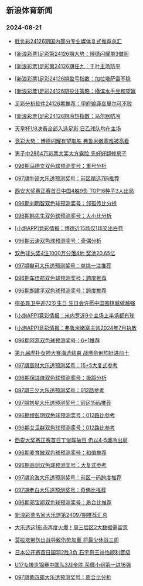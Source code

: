 ## 新浪体育新闻 
### 2024-08-21

+ [胜负彩24126期国内部分专业媒体复式推荐总汇](https://sports.sina.com.cn/l/2024-08-20/doc-inckfuvs8997713.shtml)

+ [[新浪彩票]足彩第24126期大势：博德闪耀单3做胆](https://sports.sina.com.cn/l/2024-08-20/doc-inckfuvu5768291.shtml)

+ [[新浪彩票]足彩第24126期任九：千叶主场防平](https://sports.sina.com.cn/l/2024-08-20/doc-inckfuvq0624152.shtml)

+ [[新浪彩票]足彩24126期盈亏指数：加拉塔萨雷不稳](https://sports.sina.com.cn/l/2024-08-20/doc-inckfuvq0624836.shtml)

+ [[新浪彩票]足彩24126期投注策略：横滨水手坐和望赢](https://sports.sina.com.cn/l/2024-08-20/doc-inckfuvn3860066.shtml)

+ [足彩分析软件24126期推荐：甲府输鹿岛里尔可不败](https://sports.sina.com.cn/l/2024-08-20/doc-inckfuvn3860400.shtml)

+ [[新浪彩票]足彩24126期冷热指数：马尔默防冷](https://sports.sina.com.cn/l/2024-08-20/doc-inckhfmk0460999.shtml)

+ [天皇杯1/8决赛全部入选足彩 日乙球队均在主场](https://sports.sina.com.cn/l/2024-08-20/doc-inckhfmk0459007.shtml)

+ [竞彩大势：博德闪耀有望取胜 弗鲁米嫩塞难被高看](https://sports.sina.com.cn/l/2024-08-20/doc-inckfzcq8885478.shtml)

+ [男子中2864万彩票大奖大方露脸 先好好翻修房子](https://sports.sina.com.cn/l/2024-08-20/doc-inckfuvq0622078.shtml)

+ [096期马德文双色球预测奖号：重号分析](https://sports.sina.com.cn/l/2024-08-20/doc-inckhmte3616590.shtml)

+ [097期牛顿大乐透预测奖号：前区精选7码推荐](https://sports.sina.com.cn/l/2024-08-20/doc-inckhmth0375607.shtml)

+ [西安大奖赛正赛首日中国4胜9负 TOP16种子3人出局](https://sports.sina.com.cn/others/snooker/2024-08-20/doc-inckfqpw5868320.shtml)

+ [096期刘明智双色球预测奖号：邻孤传比分析](https://sports.sina.com.cn/l/2024-08-20/doc-inckhmth0382627.shtml)

+ [096期韩先生双色球预测奖号：大小比分析](https://sports.sina.com.cn/l/2024-08-20/doc-inckhrze0258686.shtml)

+ [[小炮APP]竞彩情报：博德近15场仅1场交出白卷](https://sports.sina.com.cn/l/2024-08-20/doc-inckfzcs5692277.shtml)

+ [096期云涛双色球预测奖号：奇偶分析](https://sports.sina.com.cn/l/2024-08-20/doc-inckhfmh3670149.shtml)

+ [双色球头奖4注1000万分落4地 奖池20.65亿](https://sports.sina.com.cn/l/2024-08-20/doc-inckiaqw3371081.shtml)

+ [097期樊可大乐透预测奖号：单挑一注推荐](https://sports.sina.com.cn/l/2024-08-20/doc-inckhmtn5523263.shtml)

+ [096期车佳航双色球预测奖号：跨度推荐](https://sports.sina.com.cn/l/2024-08-20/doc-inckhmtk8755987.shtml)

+ [096期胡建平双色球预测奖号：跨度推荐](https://sports.sina.com.cn/l/2024-08-20/doc-inckhfmh3683256.shtml)

+ [棋圣聂卫平迎72岁生日 生日会许愿中国围棋越做越强](https://sports.sina.com.cn/go/2024-08-20/doc-inckfzcq8880688.shtml)

+ [[小炮APP]竞彩情报：米内罗近9个主场上半场都有球](https://sports.sina.com.cn/l/2024-08-20/doc-inckfzcs5695108.shtml)

+ [[小炮APP]竞彩情报：弗鲁米嫩塞主帅2024年7月执教](https://sports.sina.com.cn/l/2024-08-20/doc-inckfzcn0545043.shtml)

+ [096期阿燕双色球预测奖号：6+1推荐](https://sports.sina.com.cn/l/2024-08-20/doc-inckhfmh3667581.shtml)

+ [第九届虎扑女神大赛海选结束 战鹰俞俐均挺进前十](https://sports.sina.com.cn/go/2024-08-20/doc-inckfzcq8887360.shtml)

+ [097期高财大乐透预测奖号：15+5大复式参考](https://sports.sina.com.cn/l/2024-08-20/doc-inckhmte3608804.shtml)

+ [096期保进烽双色球预测奖号：极距分析](https://sports.sina.com.cn/l/2024-08-20/doc-inckhfmn8816720.shtml)

+ [097期三少大乐透预测奖号：012路参考](https://sports.sina.com.cn/l/2024-08-20/doc-inckhmtk8748618.shtml)

+ [097期刘星大乐透预测奖号：前区15码推荐](https://sports.sina.com.cn/l/2024-08-20/doc-inckhmtn5525736.shtml)

+ [096期缪彭明双色球预测奖号：012路比参考](https://sports.sina.com.cn/l/2024-08-20/doc-inckhfmn8818052.shtml)

+ [096期艾卫群双色球预测奖号：012路比参考](https://sports.sina.com.cn/l/2024-08-20/doc-inckhfmk0445424.shtml)

+ [西安大奖赛正赛首日丁俊晖破百 仍以4-5爆冷出局](https://sports.sina.com.cn/others/snooker/2024-08-20/doc-inckfcxu4169135.shtml)

+ [096期麦育敏双色球预测奖号：和值推荐](https://sports.sina.com.cn/l/2024-08-20/doc-inckhfmk0447491.shtml)

+ [096期高剑双色球预测奖号：大复式参考](https://sports.sina.com.cn/l/2024-08-20/doc-inckhfmn8806185.shtml)

+ [097期沧海大乐透预测奖号：前区一码跨度推荐](https://sports.sina.com.cn/l/2024-08-20/doc-inckhmth0372869.shtml)

+ [097期老白大乐透预测奖号：奇偶比推荐](https://sports.sina.com.cn/l/2024-08-20/doc-inckhmth0375048.shtml)

+ [096期邓宝卿双色球预测奖号：质合比推荐](https://sports.sina.com.cn/l/2024-08-20/doc-inckhfmn8817348.shtml)

+ [新浪彩票名家大乐透第24097期推荐汇总](https://sports.sina.com.cn/l/2024-08-20/doc-inckhfmh3689217.shtml)

+ [大乐透这1形态再度火爆！周三后区2大数据需留意](https://sports.sina.com.cn/l/2024-08-20/doc-inckhfmk0447576.shtml)

+ [莫拉塔带伤出战导致伤势加重 将最少休战三周](https://sports.sina.com.cn/g/seriea/2024-08-20/doc-inckhmth0379301.shtml)

+ [日本公开赛首日国羽2胜3负 石宇奇王祉怡顺利晋级](https://sports.sina.com.cn/others/badmin/2024-08-20/doc-inckhrza3540183.shtml)

+ [U17女排世锦赛中国队3战全胜 荣膺小组第一进16强](https://sports.sina.com.cn/others/volleyball/2024-08-20/doc-inckhfmh3692725.shtml)

+ [097期黄四郎大乐透预测奖号：质合比分析](https://sports.sina.com.cn/l/2024-08-20/doc-inckhmte3609154.shtml)

